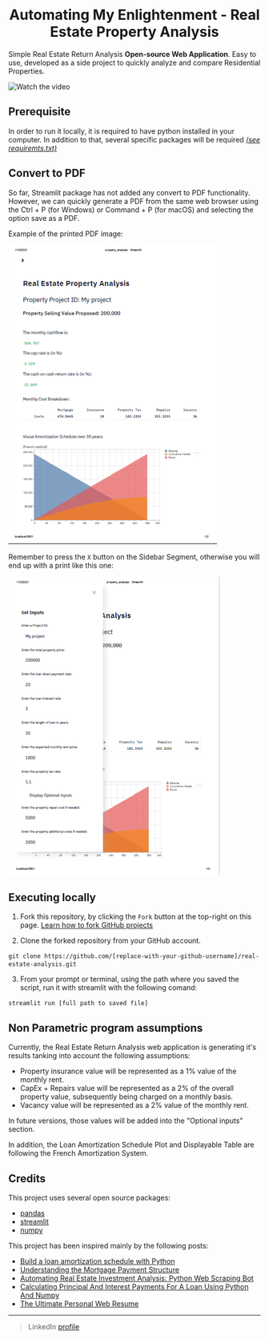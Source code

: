 <h1 align="center">
  <br>
  Automating My Enlightenment - Real Estate Property Analysis
  <br>
</h1>

Simple Real Estate Return Analysis **Open-source Web Application**. Easy to use, developed as a side project to quickly analyze and compare Residential Properties. 


![Watch the video](/markdown/property_analysis_demo_intro.gif)


## Prerequisite

In order to run it locally, it is required to have python installed in your computer. In addition to that, several specific packages will be required  [_(see requiremts.txt)_](https://github.com/crankstorn/real-estate-analysis/blob/main/requirements.txt)


## Convert to PDF

So far, Streamlit package has not added any convert to PDF functionality. However, we can quickly generate a PDF from the same web browser using the Ctrl + P (for Windows) or Command + P (for macOS) and selecting the option save as a PDF.

Example of the printed PDF image:

![Good PDF print](/markdown/property_analysis_demo.PNG)




Remember to press the `X` button on the Sidebar Segment, otherwise you will end up with a print like this one:

![Bad PDF print](/markdown/property_analysis_demo_fail.PNG)


## Executing locally

1. Fork this repository, by clicking the `Fork` button at the top-right on this page.
[Learn how to fork GitHub projects](https://guides.github.com/activities/forking/)

2. Clone the forked repository from your GitHub account.
```
git clone https://github.com/[replace-with-your-github-username]/real-estate-analysis.git
```

3. From your prompt or terminal, using the path where you saved the script, run it with streamlit with the following comand:
```
streamlit run [full path to saved file]
```

## Non Parametric program assumptions

Currently, the Real Estate Return Analysis web application is generating it's results tanking into account the following assumptions:
* Property insurance value will be represented as a 1% value of the monthly rent.
* CapEx + Repairs value will be represented as a 2% of the overall property value, subsequently being charged on a monthly basis.
* Vacancy value will be represented as a 2% value of the monthly rent.

In future versions, those values will be added into the "Optional inputs" section.

In addition, the Loan Amortization Schedule Plot and Displayable Table are following the French Amortization System. 

## Credits

This project uses several open source packages:

- [pandas](https://pandas.pydata.org/)
- [streamlit](https://www.streamlit.io/)
- [numpy](https://numpy.org/)

This project has been inspired mainly by the following posts:
- [Build a loan amortization schedule with Python](https://www.christopheryee.org/blog/build-a-loan-amortization-schedule-with-python/)
- [Understanding the Mortgage Payment Structure](https://www.investopedia.com/mortgage/mortgage-rates/payment-structure/)
- [Automating Real Estate Investment Analysis: Python Web Scraping Bot](https://towardsdatascience.com/automating-real-estate-investment-analysis-d2b07395833b)
- [Calculating Principal And Interest Payments For A Loan Using Python And Numpy](https://pythontic.com/finance/numpy/ppmt%20and%20ipmt)
- [The Ultimate Personal Web Resume](https://github.com/guilhermeborgesbastos/live-resume)

---

> LinkedIn [profile](https://www.linkedin.com/in/carlos-ramirez-hernandez/)<br>
